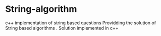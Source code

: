 # String-algorithm
c++ implementation of string based questions
Providding the solution of String based algorithms .
Solution implemented in c++ 

